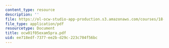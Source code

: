 ```yaml
---
content_type: resource
description: ''
file: https://ol-ocw-studio-app-production.s3.amazonaws.com/courses/18-01-single-variable-calculus-fall-2005/ee718edf7377ee2bd29c223c704f56bc_ocw01f05exam5pra.pdf
file_type: application/pdf
resourcetype: Document
title: ocw01f05exam5pra.pdf
uid: ee718edf-7377-ee2b-d29c-223c704f56bc
---
```

